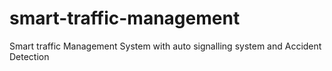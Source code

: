 # smart-traffic-management
Smart traffic Management System with auto signalling system and Accident Detection
